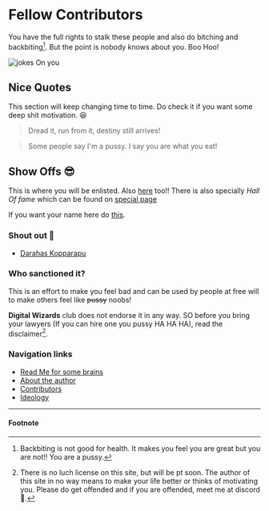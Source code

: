 # Fellow Contributors

You have the full rights to stalk these people and also do bitching and backbiting[^1]. But the point is nobody knows about you. Boo Hoo! 

![jokes On you](https://i.ytimg.com/vi/tguyM1SBQu8/maxresdefault.jpg)

## Nice Quotes

This section will keep changing time to time. Do check it if you want some deep shit motivation. 😆

> Dread it, run from it, destiny still arrives!

> Some people say I'm a pussy. I say you are what you eat!

## Show Offs 😎
This is where you will be enlisted. Also [here](./Contributors) too!! There is also specially *Hall Of fame* which can be found on [special page](./Contributors)

If you want your name here do [this](./Template.md).

### Shout out 🥳
- [Darahas Kopparapu](./Contributors/darahas.md)

### Who sanctioned it?

This is an effort to make you feel bad and can be used by people at free will to make others feel like ~~pussy~~ noobs!

**Digital Wizards** club does not endorse it in any way. SO before you bring your lawyers (If you can hire one you pussy HA HA HA), read the disclaimer[^2].

### Navigation links
- [Read Me for some brains](./README.md)
- [About the author](./About_Me)
- [Contributors](./Contributors)
- [Ideology](./Ideology)

---------------------
#### Footnote
[^1]: Backbiting is not good for health. It makes you feel you are great but you are not!! You are a pussy.
[^2]: There is no luch license on this site, but will be pt soon. The author of this site in no way means to make your life better or thinks of motivating you. Please do get offended and if you are offended, meet me at discord 🙂.